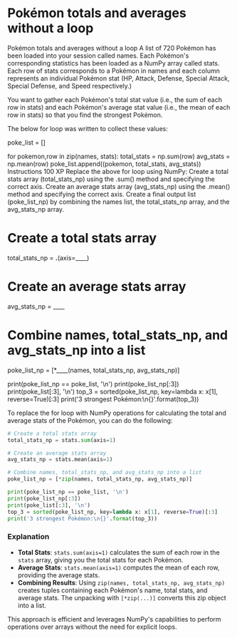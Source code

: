 # Pokémon totals and averages without a loop

Pokémon totals and averages without a loop
A list of 720 Pokémon has been loaded into your session called names. Each Pokémon's corresponding statistics has been loaded as a NumPy array called stats. Each row of stats corresponds to a Pokémon in names and each column represents an individual Pokémon stat (HP, Attack, Defense, Special Attack, Special Defense, and Speed respectively.)

You want to gather each Pokémon's total stat value (i.e., the sum of each row in stats) and each Pokémon's average stat value (i.e., the mean of each row in stats) so that you find the strongest Pokémon.

The below for loop was written to collect these values:

poke_list = []

for pokemon,row in zip(names, stats):
    total_stats = np.sum(row)
    avg_stats = np.mean(row)
    poke_list.append((pokemon, total_stats, avg_stats))
Instructions
100 XP
Replace the above for loop using NumPy:
Create a total stats array (total_stats_np) using the .sum() method and specifying the correct axis.
Create an average stats array (avg_stats_np) using the .mean() method and specifying the correct axis.
Create a final output list (poke_list_np) by combining the names list, the total_stats_np array, and the avg_stats_np array.

# Create a total stats array
total_stats_np = ____.____(axis=____)

# Create an average stats array
avg_stats_np = ____

# Combine names, total_stats_np, and avg_stats_np into a list
poke_list_np = [*____(names, total_stats_np, avg_stats_np)]

print(poke_list_np == poke_list, '\n')
print(poke_list_np[:3])
print(poke_list[:3], '\n')
top_3 = sorted(poke_list_np, key=lambda x: x[1], reverse=True)[:3]
print('3 strongest Pokémon:\n{}'.format(top_3))


To replace the for loop with NumPy operations for calculating the total and average stats of the Pokémon, you can do the following:

```python
# Create a total stats array
total_stats_np = stats.sum(axis=1)

# Create an average stats array
avg_stats_np = stats.mean(axis=1)

# Combine names, total_stats_np, and avg_stats_np into a list
poke_list_np = [*zip(names, total_stats_np, avg_stats_np)]

print(poke_list_np == poke_list, '\n')
print(poke_list_np[:3])
print(poke_list[:3], '\n')
top_3 = sorted(poke_list_np, key=lambda x: x[1], reverse=True)[:3]
print('3 strongest Pokémon:\n{}'.format(top_3))
```

### Explanation
- **Total Stats**: `stats.sum(axis=1)` calculates the sum of each row in the `stats` array, giving you the total stats for each Pokémon.
- **Average Stats**: `stats.mean(axis=1)` computes the mean of each row, providing the average stats.
- **Combining Results**: Using `zip(names, total_stats_np, avg_stats_np)` creates tuples containing each Pokémon's name, total stats, and average stats. The unpacking with `[*zip(...)]` converts this zip object into a list.

This approach is efficient and leverages NumPy's capabilities to perform operations over arrays without the need for explicit loops.